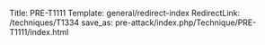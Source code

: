 Title: PRE-T1111
Template: general/redirect-index
RedirectLink: /techniques/T1334
save_as: pre-attack/index.php/Technique/PRE-T1111/index.html